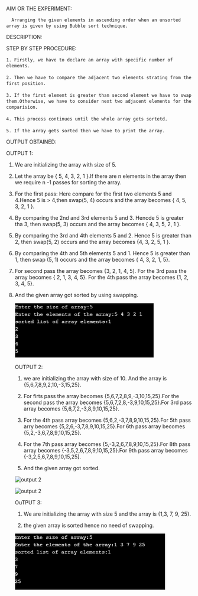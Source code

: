 
AIM OR THE EXPERIMENT:

      Arranging the given elements in ascending order when an unsorted array is given by using Bubble sort technique.
	  
DESCRIPTION:




STEP BY STEP PROCEDURE:
    
    1. Firstly, we have to declare an array with specific number of elements.
	
    2. Then we have to compare the adjacent two elements strating from the first position.
	
	3. If the first element is greater than second element we have to swap them.Otherwise, we have to consider next two adjacent elements for the comparision.
	
	4. This process continues until the whole array gets sortetd.
	
	5. If the array gets sorted then we have to print the array.
	
OUTPUT OBTAINED:
 
 OUTPUT 1:  
 
1. We are initializing the array with size of 5.

2. Let the array be { 5, 4, 3, 2, 1 }.If there are n elements in the array then we require n -1 passes for sorting the array.
	   
3. For the first pass: Here compare for the first two elements 5 and 4.Hence 5 is > 4,then swap(5, 4) occurs and the array becomes  { 4, 5, 3, 2, 1 }.
	   
4. By comparing the 2nd and 3rd elements 5 and 3. Hencde 5 is greater tha 3, then swap(5, 3) occurs and the array becomes { 4, 3, 5, 2, 1 }.
	   
5. By comparing the 3rd and 4th elements  5 and 2. Hence 5 is greater than 2, then swap(5, 2) occurs and the array becomes {4, 3, 2, 5, 1 }.
	   
6. By comparing the 4th and 5th elements 5 and 1. Hence 5 is greater than 1, then swap (5, 1) occurs and the array becomes { 4, 3, 2, 1, 5}.
	   
7. For second pass the array becomes {3, 2, 1, 4, 5]. For the 3rd pass the array becomes { 2, 1, 3, 4, 5}. For the 4th pass the array becomes {1, 2, 3, 4, 5}.
	   
8. And the given array got sorted by using swapping.
	   
	 ![output 1](Bubble_sort.1.PNG)
	   
	OUTPUT 2:
	
	1. we are initializing the array with size of 10. And the array is {5,6,7,8,9,2,10,-3,15,25}.
	
	2. For firts pass the array becomes {5,6,7,2,8,9,-3,10,15,25}.For the second pass the array becomes {5,6,7,2,8,-3,9,10,15,25}.For 3rd pass array becomes {5,6,7,2,-3,8,9,10,15,25}.
	
	3. For the 4th pass array becomes {5,6,2,-3,7,8,9,10,15,25}.For 5th pass arry becomes {5,2,6,-3,7,8,9,10,15,25}.For 6th pass array becomes {5,2,-3,6,7,8,9,10,15,25}.
	
	4. For the 7th pass array becomes {5,-3,2,6,7,8,9,10,15,25}.For 8th pass array becomes {-3,5,2,6,7,8,9,10,15,25}.For 9th pass array becomes {-3,2,5,6,7,8,9,10,15,25].
	
	5. And the given array got sorted.
	
	 ![output 2](Bubble_sort2.1.PNG)
	 
	 ![output 2](Bubble_sort2.2.PNG)
	 
	OuTPUT 3:
	
	1. We are initializing the array with size 5 and the array is {1,3, 7, 9, 25}.
	
	2. the given array is sorted hence no need of swapping.
	
	![output 3](Bubble_sort.3.PNG)
